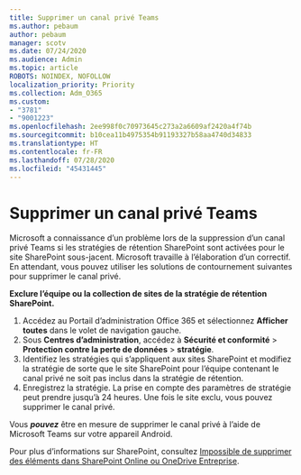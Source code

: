 ```yaml
---
title: Supprimer un canal privé Teams
ms.author: pebaum
author: pebaum
manager: scotv
ms.date: 07/24/2020
ms.audience: Admin
ms.topic: article
ROBOTS: NOINDEX, NOFOLLOW
localization_priority: Priority
ms.collection: Adm_O365
ms.custom:
- "3781"
- "9001223"
ms.openlocfilehash: 2ee998f0c70973645c273a2a6609af2420a4f74b
ms.sourcegitcommit: b10cea11b4975354b91193327b58aa4740d34833
ms.translationtype: HT
ms.contentlocale: fr-FR
ms.lasthandoff: 07/28/2020
ms.locfileid: "45431445"
---
```

# <a name="delete-a-teams-private-channel"></a>Supprimer un canal privé Teams

Microsoft a connaissance d’un problème lors de la suppression d’un canal privé Teams si les stratégies de rétention SharePoint sont activées pour le site SharePoint sous-jacent. Microsoft travaille à l’élaboration d’un correctif. En attendant, vous pouvez utiliser les solutions de contournement suivantes pour supprimer le canal privé.

**Exclure l’équipe ou la collection de sites de la stratégie de rétention SharePoint.**

1. Accédez au Portail d’administration Office 365 et sélectionnez **Afficher toutes** dans le volet de navigation gauche.
2. Sous **Centres d’administration**, accédez à **Sécurité et conformité** > **Protection contre la perte de données** > **stratégie**.
3. Identifiez les stratégies qui s’appliquent aux sites SharePoint et modifiez la stratégie de sorte que le site SharePoint pour l’équipe contenant le canal privé ne soit pas inclus dans la stratégie de rétention.
4. Enregistrez la stratégie.
    La prise en compte des paramètres de stratégie peut prendre jusqu’à 24 heures.
    Une fois le site exclu, vous pouvez supprimer le canal privé.  
    
Vous ***pouvez*** être en mesure de supprimer le canal privé à l’aide de Microsoft Teams sur votre appareil Android. 

Pour plus d’informations sur SharePoint, consultez [Impossible de supprimer des éléments dans SharePoint Online ou OneDrive Entreprise](https://docs.microsoft.com/alchemyinsights/retention-policy-ediscovery-hold).